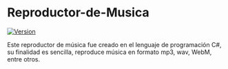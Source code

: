 # Reproductor-de-Musica

[![Version](https://img.shields.io/badge/Versi%C3%B3n-2.0-red)](https://github.com/Ts-Pytham/Reproductor-de-Musica/releases/tag/2.0)

Este reproductor de música fue creado en el lenguaje de programación C#, su finalidad es sencilla, reproduce música en formato mp3, wav, WebM, entre otros.

